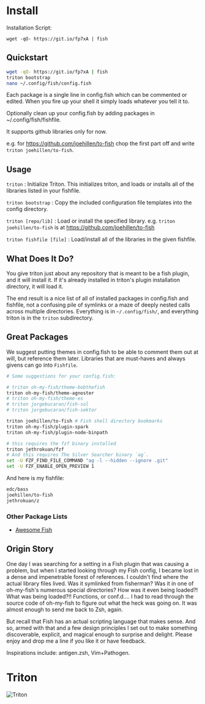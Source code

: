 # Install #
Installation Script:

`wget -qO- https://git.io/fp7xA | fish`

## Quickstart ##

```bash
wget -qO- https://git.io/fp7xA | fish
triton bootstrap
nano ~/.config/fish/config.fish
```

Each package is a single line in config.fish which can be commented or edited.  When you fire up your shell it simply loads whatever you tell it to.

Optionally clean up your config.fish by adding packages in ~/.config/fish/fishfile.

It supports github libraries only for now.  

e.g. for https://github.com/joehillen/to-fish chop the first part off and write `triton joehillen/to-fish`.

## Usage ##
`triton` : Initialize Triton. This initializes triton, and loads or installs all of the libraries listed in your fishfile.

`triton bootstrap` : Copy the included configuration file templates into the config directory.

`triton [repo/lib]` : Load or install the specified library. e.g. `triton joehillen/to-fish` is at https://github.com/joehillen/to-fish

`triton fishfile [file]` : Load/install all of the libraries in the given fishfile.

## What Does It Do? ##

You give triton just about any repository that is meant to be a fish plugin, and it will install it. If it's already installed in triton's plugin installation directory, it will load it.

The end result is a nice list of all of installed packages in config.fish and fishfile, not a confusing pile of symlinks or a maze of deeply nested calls across multiple directories.  Everything is in `~/.config/fish/`, and everything triton is in the `triton` subdirectory.

## Great Packages ##

We suggest putting themes in config.fish to be able to comment them out at will, but reference them later.
Libraries that are must-haves and always givens can go into `Fishfile`.

```bash
# Some suggestions for your config.fish:

# triton oh-my-fish/theme-bobthefish
triton oh-my-fish/theme-agnoster
# triton oh-my-fish/theme-es
# triton jorgebucaran/fish-sol
# triton jorgebucaran/fish-sektor

triton joehillen/to-fish # Fish shell directory bookmarks
triton oh-my-fish/plugin-spark
triton oh-my-fish/plugin-node-binpath

# this requires the fzf binary installed
triton jethrokuan/fzf
# And this requires The Silver Searcher binary `ag`.
set -U FZF_FIND_FILE_COMMAND "ag -l --hidden --ignore .git"
set -U FZF_ENABLE_OPEN_PREVIEW 1
```

And here is my fishfile:
```bash
edc/bass
joehillen/to-fish
jethrokuan/z
```

### Other Package Lists ###
* [Awesome Fish](https://github.com/jorgebucaran/awesome-fish)

## Origin Story ##

One day I was searching for a setting in a Fish plugin that was causing a problem, but when I started looking through my Fish config, I became lost in a dense and impenetrable forest of references.  I couldn't find where the actual library files lived.  Was it symlinked from fisherman?  Was it in one of oh-my-fish's numerous special directories?  How was it even being loaded?!  What was being loaded?!!  Functions, or conf.d.... I had to read through the source code of oh-my-fish to figure out what the heck was going on.  It was almost enough to send me back to Zsh, again.

But recall that Fish has an actual scripting language that makes sense.  And so, armed with that and a few design principles I set out to make something discoverable, explicit, and magical enough to surprise and delight.  Please enjoy and drop me a line if you like it or have feedback.

Inspirations include: antigen.zsh, Vim+Pathogen.


# Triton #
![Triton](https://greekgodsandgoddesses.net/wp-content/uploads/2017/02/triton-1024x885.jpg "Triton")
